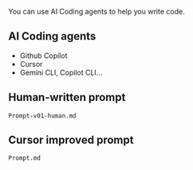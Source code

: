 You can use AI Coding agents to help you write code.

## AI Coding agents

- Github Copilot
- Cursor
- Gemini CLI, Copilot CLI...

## Human-written prompt

`Prompt-v01-human.md`

## Cursor improved prompt 

`Prompt.md`